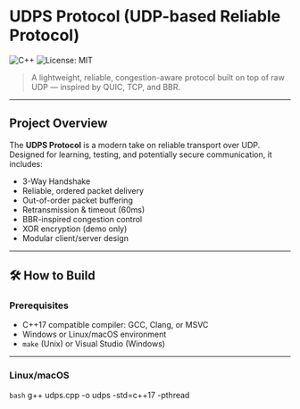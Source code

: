 #  UDPS Protocol (UDP-based Reliable Protocol)

![C++](https://img.shields.io/badge/C%2B%2B-17-blue.svg)
![License: MIT](https://img.shields.io/badge/License-MIT-yellow.svg)

> A lightweight, reliable, congestion-aware protocol built on top of raw UDP — inspired by QUIC, TCP, and BBR.

---

##  Project Overview

The **UDPS Protocol** is a modern take on reliable transport over UDP. Designed for learning, testing, and potentially secure communication, it includes:

-  3-Way Handshake
-  Reliable, ordered packet delivery
-  Out-of-order packet buffering
-  Retransmission & timeout (60ms)
-  BBR-inspired congestion control
-  XOR encryption (demo only)
-  Modular client/server design

---

## 🛠 How to Build

###  Prerequisites

- C++17 compatible compiler: GCC, Clang, or MSVC
- Windows or Linux/macOS environment
- `make` (Unix) or Visual Studio (Windows)

---

###  Linux/macOS

```bash```
g++ udps.cpp -o udps -std=c++17 -pthread
